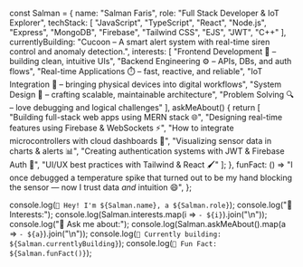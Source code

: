 

const Salman = {
  name: "Salman Faris",
  role: "Full Stack Developer & IoT Explorer",
  techStack: [
    "JavaScript", "TypeScript", "React", "Node.js", "Express",
    "MongoDB", "Firebase", "Tailwind CSS", "EJS", "JWT", "C++"
  ],
  currentlyBuilding: "Cucoon – A smart alert system with real-time siren control and anomaly detection.",
  interests: [
    "Frontend Development 🎨 – building clean, intuitive UIs",
    "Backend Engineering ⚙️ – APIs, DBs, and auth flows",
    "Real-time Applications ⏱️ – fast, reactive, and reliable",
    "IoT Integration 📡 – bringing physical devices into digital workflows",
    "System Design 🧠 – crafting scalable, maintainable architecture",
    "Problem Solving 🔍 – love debugging and logical challenges"
  ],
  askMeAbout() {
    return [
      "Building full-stack web apps using MERN stack 🌐",
      "Designing real-time features using Firebase & WebSockets ⚡",
      "How to integrate microcontrollers with cloud dashboards 📶",
      "Visualizing sensor data in charts & alerts 📊",
      "Creating authentication systems with JWT & Firebase Auth 🔐",
      "UI/UX best practices with Tailwind & React 🖌️"
    ];
  },
  funFact: () =>
    "I once debugged a temperature spike that turned out to be my hand blocking the sensor — now I trust data *and* intuition 😄",
};

console.log(`👋 Hey! I'm ${Salman.name}, a ${Salman.role}`);
console.log("🔎 Interests:");
console.log(Salman.interests.map(i => `- ${i}`).join("\n"));
console.log("💬 Ask me about:");
console.log(Salman.askMeAbout().map(a => `- ${a}`).join("\n"));
console.log(`🚧 Currently building: ${Salman.currentlyBuilding}`);
console.log(`🎉 Fun Fact: ${Salman.funFact()}`);

